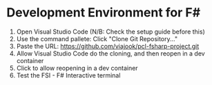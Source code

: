 # Development Environment for F#


1. Open Visual Studio Code (N/B: Check the setup guide before this)
2. Use the command pallete: Click "Clone Git Repository..."
3. Paste the URL: https://github.com/viajook/pcl-fsharp-project.git
4. Allow Visual Studio Code do the cloning, and then reopen in a dev container
5. Click to allow reopening in a dev container
6. Test the FSI - F# Interactive terminal
